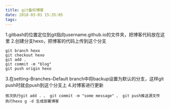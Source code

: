 ```yaml
---
title: git备份博客
date: 2018-03-01 15:35:05
tags:
---
```

1.gitbash的位置定位到git指向username.github.io的文件夹，把博客代码放在这里
2.创建分支hexo，把博客的代码上传到这个分支
```
git branch hexo
git checkout hexo
git add .
git commit -m "blog"
git push origin hexo
```
3.在setting–Branches–Default branch中将backup设置为默认的分支，这样git push时就会push到这个分支上
4.对博客进行更新
```
依次执行git add . 、 git commit -m "some message" 、 git push推送源文件
执行hexo g -d 生成部署博客
```